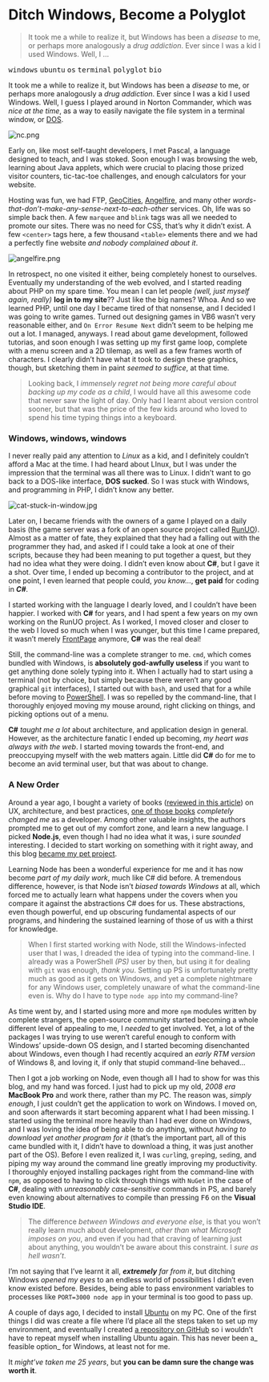 <h1>Ditch Windows, Become a Polyglot</h1>

<blockquote><p>It took me a while to realize it, but Windows has been a <em>disease</em> to me, or perhaps more analogously a <em>drug addiction</em>. Ever since I was a kid I used Windows. Well, I &#x2026;</p></blockquote>

<div><kbd>windows</kbd> <kbd>ubuntu</kbd> <kbd>os</kbd> <kbd>terminal</kbd> <kbd>polyglot</kbd> <kbd>bio</kbd></div>

<div><p>It took me a while to realize it, but Windows has been a <em>disease</em> to me, or perhaps more analogously a <em>drug addiction</em>. Ever since I was a kid I used Windows. Well, I guess I played around in Norton Commander, which was <em>nice at the time</em>, as a way to easily navigate the file system in a terminal window, or <a href="http://en.wikipedia.org/wiki/DOS" target="_blank">DOS</a>.</p></div>

<div></div>

<div><p><img src="https://i.imgur.com/PhsIS0G.png" alt="nc.png" title="The grandiose Norton Commander"></p> <p>Early on, like most self-taught developers, I met Pascal, a language designed to teach, and I was stoked. Soon enough I was browsing the web, learning about Java applets, which were crucial to placing those prized visitor counters, tic-tac-toe challenges, and enough calculators for your website.</p> <p>Hosting was fun, we had FTP, <a href="http://en.wikipedia.org/wiki/GeoCities" target="_blank">GeoCities</a>, <a href="http://en.wikipedia.org/wiki/Angelfire" target="_blank">Angelfire</a>, and many other <em>words-that-don&#x2019;t-make-any-sense-next-to-each-other</em> services. Oh, life was so simple back then. A few <code class="md-code md-code-inline">marquee</code> and <code class="md-code md-code-inline">blink</code> tags was all we needed to promote our sites. There was no need for CSS, that&#x2019;s why it didn&#x2019;t exist. A few <code class="md-code md-code-inline">&lt;center&gt;</code> tags here, a few thousand <code class="md-code md-code-inline">&lt;table&gt;</code> elements there and we had a perfectly fine website <em>and nobody complained about it</em>.</p></div>

<div><p><img alt="angelfire.png" title="Precious, free hosting! Where do I sign?" class="" src="https://i.imgur.com/6ApllqK.png"></p> <p>In retrospect, no one visited it either, being completely honest to ourselves. Eventually my understanding of the web evolved, and I started reading about PHP on my spare time. You mean I can let people <em>(well, just myself again, really)</em> <strong>log in to my site</strong>?? Just like the big names? Whoa. And so we learned PHP, until one day I became tired of that nonsense, and I decided I was going to write games. Turned out designing games in VB6 wasn&#x2019;t very reasonable either, and <code class="md-code md-code-inline">On Error Resume Next</code> didn&#x2019;t seem to be helping me out a lot. I managed, anyways. I read about game development, followed tutorias, and soon enough I was setting up my first game loop, complete with a menu screen and a 2D tilemap, as well as a few frames worth of characters. I clearly didn&#x2019;t have what it took to design these graphics, though, but sketching them in paint <em>seemed to suffice</em>, at that time.</p> <blockquote> <p>Looking back, I <em>immensely regret not being more careful about backing up my code as a child</em>, I would have all this awesome code that never saw the light of day. Only had I learnt about version control sooner, but that was the price of the few kids around who loved to spend his time typing things into a keyboard.</p> </blockquote> <h3 id="windows-windows-windows">Windows, windows, windows</h3> <p>I never really paid any attention to <em>Linux</em> as a kid, and I definitely couldn&#x2019;t afford a Mac at the time. I had heard about LInux, but I was under the impression that the terminal was all there was to Linux. I didn&#x2019;t want to go back to a DOS-like interface, <strong>DOS sucked</strong>. So I was stuck with Windows, and programming in PHP, I didn&#x2019;t know any better.</p> <p><img alt="cat-stuck-in-window.jpg" title="Halp!" class="" src="https://i.imgur.com/HJsAINu.jpg"></p> <p>Later on, I became friends with the owners of a game I played on a daily basis (the game server was a fork of an open source project called <a href="http://www.runuo.com/" target="_blank" aria-label="RunUO Ultima Online Emulator">RunUO</a>). Almost as a matter of fate, they explained that they had a falling out with the programmer they had, and asked if I could take a look at one of their scripts, because they had been meaning to put together a quest, but they had no idea what they were doing. I didn&#x2019;t even know about <strong>C#</strong>, but I gave it a shot. Over time, I ended up becoming a contributor to the project, and at one point, I even learned that people could, <em>you know&#x2026;</em>, <strong>get paid</strong> for coding in <strong><em>C#</em></strong>.</p> <p>I started working with the language I dearly loved, and I couldn&#x2019;t have been happier. I worked with <strong>C#</strong> for years, and I had spent a few years on my own working on the RunUO project. As I worked, I moved closer and closer to the web I loved so much when I was younger, but this time I came prepared, it wasn&#x2019;t merely <a href="http://en.wikipedia.org/wiki/Microsoft_FrontPage" target="_blank" aria-label="Microsoft FrontPage on Wikipedia">FrontPage</a> anymore, <strong>C#</strong> was the real deal!</p> <p>Still, the command-line was a complete stranger to me. <code class="md-code md-code-inline">cmd</code>, which comes bundled with Windows, is <strong>absolutely god-awfully useless</strong> if you want to get anything done solely typing into it. When I actually had to start using a terminal (not by choice, but simply because there weren&#x2019;t any good graphical <code class="md-code md-code-inline">git</code> interfaces), I started out with <code class="md-code md-code-inline">bash</code>, and used that for a while before moving to <a href="http://en.wikipedia.org/wiki/Windows_PowerShell" target="_blank" aria-label="Windows PowerShell on Wikipedia">PowerShell</a>. I was so repelled by the command-line, that I thoroughly enjoyed moving my mouse around, right clicking on things, and picking options out of a menu.</p> <p><strong>C#</strong> <em>taught me a lot</em> about architecture, and application design in general. However, as the architecture fanatic I ended up becoming, <em>my heart was always with the web</em>. I started moving towards the front-end, and preoccupying myself with the web matters again. Little did <strong>C#</strong> do for me to become an avid terminal user, but that was about to change.</p> <h3 id="a-new-order">A New Order</h3> <p>Around a year ago, I bought a variety of books (<a href="https://ponyfoo.com/2013/05/21/recommended-reading" aria-label="Recommended Reading">reviewed in this article</a>) on UX, architecture, and best practices, <a href="http://www.amazon.com/dp/020161622X" target="_blank" aria-label="The Pragmatic Programmer">one of those books</a> <em>completely changed me</em> as a developer. Among other valuable insights, the authors prompted me to get out of my comfort zone, and learn a new language. I picked <strong>Node.js</strong>, even though I had no idea what it was, i sure <em>sounded</em> interesting. I decided to start working on something with it right away, and this blog <a href="https://ponyfoo.com/2012/12/25/pony-foo-begins" aria-label="Pony Foo Begins">became my pet project</a>.</p> <p>Learning Node has been a wonderful experience for me and it has now become <em>part of my daily work</em>, much like C# did before. A tremendous difference, however, is that Node isn&#x2019;t <em>biased towards Windows</em> at all, which forced me to actually learn what happens under the covers when you compare it against the abstractions C# does for us. These abstractions, even though powerful, end up obscuring fundamental aspects of our programs, and hindering the sustained learning of those of us with a thirst for knowledge.</p> <blockquote> <p>When I first started working with Node, still the Windows-infected user that I was, I dreaded the idea of typing into the command-line. I already was a PowerShell <em>(PS)</em> user by then, but using it for dealing with <code class="md-code md-code-inline">git</code> was enough, <em>thank you</em>. Setting up PS is unfortunately pretty much as good as it gets on Windows, and yet a complete nightmare for any Windows user, completely unaware of what the command-line even is. Why do I have to type <code class="md-code md-code-inline">node app</code> into my command-line?</p> </blockquote> <p>As time went by, and I started using more and more <code class="md-code md-code-inline">npm</code> modules written by complete strangers, the open-source community started becoming a whole different level of appealing to me, I <em>needed</em> to get involved. Yet, a lot of the packages I was trying to use weren&#x2019;t careful enough to conform with Windows&#x2019; upside-down OS design, and I started becoming disenchanted about Windows, even though I had recently acquired an <em>early RTM version</em> of Windows 8, and loving it, if only that stupid command-line behaved&#x2026;</p> <p>Then I got a job working on Node, even though all I had to show for was this blog, and my hand was forced. I just had to pick up my old, <em>2008 era</em> <strong>MacBook Pro</strong> and work there, rather than my PC. The reason was, <em>simply enough</em>, I just couldn&#x2019;t get the application to work on Windows. I moved on, and soon afterwards it start becoming apparent what I had been missing. I started using the terminal more heavily than I had ever done on Windows, and I was loving the idea of being able to do anything, without <em>having to download yet another program for it</em> (that&#x2019;s the important part, all of this came bundled with it, I didn&#x2019;t have to download a thing, it was just another part of the OS). Before I even realized it, I was <code class="md-code md-code-inline">curl</code>ing, <code class="md-code md-code-inline">grep</code>ing, <code class="md-code md-code-inline">sed</code>ing, and piping my way around the command line greatly improving my productivity. I thoroughly enjoyed installing packages right from the command-line with <code class="md-code md-code-inline">npm</code>, as opposed to having to click through things with <code class="md-code md-code-inline">NuGet</code> in the case of <strong>C#</strong>, dealing with <em>unreasonably case-sensitive</em> commands in PS, and barely even knowing about alternatives to compile than pressing <kbd>F6</kbd> on the <strong>Visual Studio IDE</strong>.</p> <blockquote> <p>The difference <em>between Windows and everyone else</em>, is that you won&#x2019;t really learn much about development, <em>other than what Microsoft imposes on you</em>, and even if you had that craving of learning just about anything, you wouldn&#x2019;t be aware about this constraint. I <em>sure as hell wasn&#x2019;t</em>.</p> </blockquote> <p>I&#x2019;m not saying that I&#x2019;ve learnt it all, <em><strong>extremely</strong> far from it</em>, but ditching Windows <em>opened my eyes</em> to an endless world of possibilities I didn&#x2019;t even know existed before. Besides, being able to pass environment variables to processes like <code class="md-code md-code-inline">PORT=3000 node app</code> in your terminal is too good to pass up.</p> <p>A couple of days ago, I decided to install <a href="http://www.ubuntu.com/" target="_blank" aria-label="Ubuntu Linux">Ubuntu</a> on my PC. One of the first things I did was create a file where I&#x2019;d place all the steps taken to set up my environment, and eventually I created <a href="https://github.com/bevacqua/dotfiles" target="_blank" aria-label="My dotfiles on GitHub">a repository on GitHub</a> so i wouldn&#x2019;t have to repeat myself when installing Ubuntu again. This has never been a_ feasible option_ for Windows, at least not for me.</p> <p>It <em>might&#x2019;ve taken me 25 years</em>, but <strong>you can be damn sure the change was worth it</strong>.</p></div>
